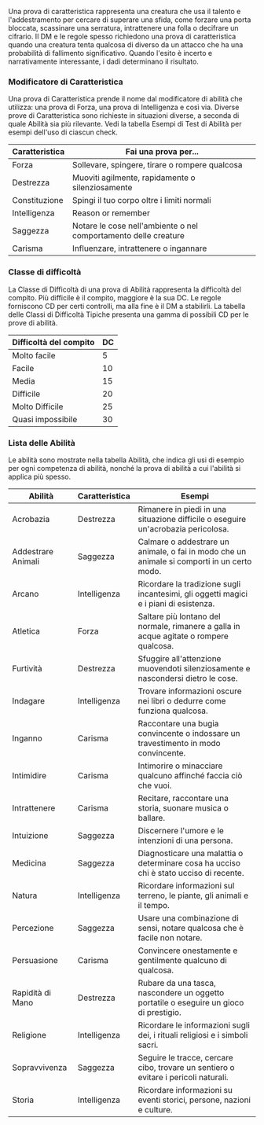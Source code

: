 Una prova di caratteristica rappresenta una creatura che usa il talento e l'addestramento per cercare di superare una sfida, come forzare una porta bloccata, scassinare una serratura, intrattenere una folla o decifrare un cifrario. Il DM e le regole spesso richiedono una prova di caratteristica quando una creatura tenta qualcosa di diverso da un attacco che ha una probabilità di fallimento significativo. Quando l'esito è incerto e narrativamente interessante, i dadi determinano il risultato.

### Modificatore di Caratteristica 

Una prova di Caratteristica prende il nome dal modificatore di abilità che utilizza: una prova di Forza, una prova di Intelligenza e così via. Diverse prove di Caratteristica sono richieste in situazioni diverse, a seconda di quale Abilità sia più rilevante. Vedi la tabella Esempi di Test di Abilità per esempi dell'uso di ciascun check.

| Caratteristica | Fai una prova per...                                            |
| -------------- | --------------------------------------------------------------- |
| Forza          | Sollevare, spingere, tirare o rompere qualcosa                  |
| Destrezza      | Muoviti agilmente, rapidamente o silenziosamente                |
| Constituzione  | Spingi il tuo corpo oltre i limiti normali                      |
| Intelligenza   | Reason or remember                                              |
| Saggezza       | Notare le cose nell'ambiente o nel comportamento delle creature |
| Carisma        | Influenzare, intrattenere o ingannare                           |


### Classe di difficoltà 

La Classe di Difficoltà di una prova di Abilità rappresenta la difficoltà del compito. Più difficile è il compito, maggiore è la sua DC. Le regole forniscono CD per certi controlli, ma alla fine è il DM a stabilirli. La tabella delle Classi di Difficoltà Tipiche presenta una gamma di possibili CD per le prove di abilità.

| Difficoltà del compito | DC  |
| ---------------------- | --- |
| Molto facile           | 5   |
| Facile                 | 10  |
| Media                  | 15  |
| Difficile              | 20  |
| Molto Difficile        | 25  |
| Quasi impossibile      | 30  |
### Lista delle Abilità
Le abilità sono mostrate nella tabella Abilità, che indica gli usi di esempio per ogni competenza di abilità, nonché la prova di abilità a cui l'abilità si applica più spesso.

| Abilità            | Caratteristica | Esempi                                                                                      |
| ------------------ | -------------- | ------------------------------------------------------------------------------------------- |
| Acrobazia          | Destrezza      | Rimanere in piedi in una situazione difficile o eseguire un'acrobazia pericolosa.           |
| Addestrare Animali | Saggezza       | Calmare o addestrare un animale, o fai in modo che un animale si comporti in un certo modo. |
| Arcano             | Intelligenza   | Ricordare la tradizione sugli incantesimi, gli oggetti magici e i piani di esistenza.       |
| Atletica           | Forza          | Saltare più lontano del normale, rimanere a galla in acque agitate o rompere qualcosa.      |
| Furtività          | Destrezza      | Sfuggire all'attenzione muovendoti silenziosamente e nascondersi dietro le cose.            |
| Indagare           | Intelligenza   | Trovare informazioni oscure nei libri o dedurre come funziona qualcosa.                     |
| Inganno            | Carisma        | Raccontare una bugia convincente o indossare un travestimento in modo convincente.          |
| Intimidire         | Carisma        | Intimorire o minacciare qualcuno affinché faccia ciò che vuoi.                              |
| Intrattenere       | Carisma        | Recitare, raccontare una storia, suonare musica o ballare.                                  |
| Intuizione         | Saggezza       | Discernere l'umore e le intenzioni di una persona.                                          |
| Medicina           | Saggezza       | Diagnosticare una malattia o determinare cosa ha ucciso chi è stato ucciso di recente.      |
| Natura             | Intelligenza   | Ricordare informazioni sul terreno, le piante, gli animali e il tempo.                      |
| Percezione         | Saggezza       | Usare una combinazione di sensi, notare qualcosa che è facile non notare.                   |
| Persuasione        | Carisma        | Convincere onestamente e gentilmente qualcuno di qualcosa.                                  |
| Rapidità di Mano   | Destrezza      | Rubare da una tasca, nascondere un oggetto portatile o eseguire un gioco di prestigio.      |
| Religione          | Intelligenza   | Ricordare le informazioni sugli dei, i rituali religiosi e i simboli sacri.                 |
| Sopravvivenza      | Saggezza       | Seguire le tracce, cercare cibo, trovare un sentiero o evitare i pericoli naturali.         |
| Storia             | Intelligenza   | Ricordare informazioni su eventi storici, persone, nazioni e culture.                       |
